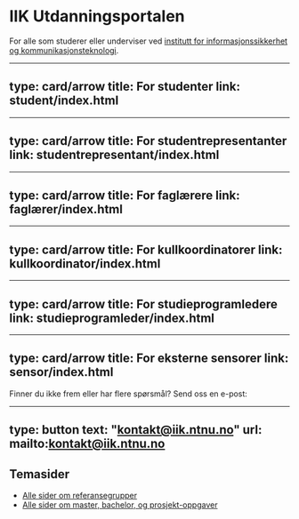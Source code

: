 # IIK Utdanningsportalen

For alle som studerer eller underviser ved [institutt for informasjonssikkerhet og kommunikasjonsteknologi](https://ntnu.no/iik).


---
type: card/arrow
title: For studenter
link: student/index.html
---

---
type: card/arrow
title: For studentrepresentanter
link: studentrepresentant/index.html
---

---
type: card/arrow
title: For faglærere
link: faglærer/index.html
---

---
type: card/arrow
title: For kullkoordinatorer
link: kullkoordinator/index.html
---

---
type: card/arrow
title: For studieprogramledere
link: studieprogramleder/index.html
---

---
type: card/arrow
title: For eksterne sensorer
link: sensor/index.html
---



Finner du ikke frem eller har flere spørsmål? Send oss en e-post: 

---
type: button
text: "kontakt@iik.ntnu.no"
url: mailto:kontakt@iik.ntnu.no
---





## Temasider

* [Alle sider om referansegrupper](tema/referansegruppe.html)
* [Alle sider om master, bachelor, og prosjekt-oppgaver](tema/thesis.html)







